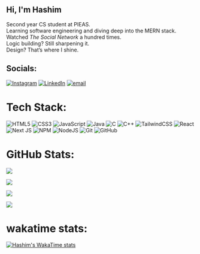 ## Hi, I'm Hashim

Second year CS student at PIEAS.  
Learning software engineering and diving deep into the MERN stack.  
Watched *The Social Network* a hundred times.  
Logic building? Still sharpening it.  
Design? That’s where I shine.



##  Socials:
[![Instagram](https://img.shields.io/badge/Instagram-%23E4405F.svg?logo=Instagram&logoColor=white)](https://instagram.com/@rizzpreett) [![LinkedIn](https://img.shields.io/badge/LinkedIn-%230077B5.svg?logo=linkedin&logoColor=white)](https://linkedin.com/in/https://www.linkedin.com/in/hashim-matloob-raja/) [![email](https://img.shields.io/badge/Email-D14836?logo=gmail&logoColor=white)](mailto:hashimraja67@gmail.com) 

#  Tech Stack:
![HTML5](https://img.shields.io/badge/html5-%23E34F26.svg?style=flat-square&logo=html5&logoColor=white) ![CSS3](https://img.shields.io/badge/css3-%231572B6.svg?style=flat-square&logo=css3&logoColor=white) ![JavaScript](https://img.shields.io/badge/javascript-%23323330.svg?style=flat-square&logo=javascript&logoColor=%23F7DF1E) ![Java](https://img.shields.io/badge/java-%23ED8B00.svg?style=flat-square&logo=openjdk&logoColor=white) ![C](https://img.shields.io/badge/c-%2300599C.svg?style=flat-square&logo=c&logoColor=white) ![C++](https://img.shields.io/badge/c++-%2300599C.svg?style=flat-square&logo=c%2B%2B&logoColor=white) ![TailwindCSS](https://img.shields.io/badge/tailwindcss-%2338B2AC.svg?style=flat-square&logo=tailwind-css&logoColor=white) ![React](https://img.shields.io/badge/react-%2320232a.svg?style=flat-square&logo=react&logoColor=%2361DAFB) ![Next JS](https://img.shields.io/badge/Next-black?style=flat-square&logo=next.js&logoColor=white) ![NPM](https://img.shields.io/badge/NPM-%23CB3837.svg?style=flat-square&logo=npm&logoColor=white) ![NodeJS](https://img.shields.io/badge/node.js-6DA55F?style=flat-square&logo=node.js&logoColor=white) ![Git](https://img.shields.io/badge/git-%23F05033.svg?style=flat-square&logo=git&logoColor=white) ![GitHub](https://img.shields.io/badge/github-%23121011.svg?style=flat-square&logo=github&logoColor=white)
#  GitHub Stats:
<!-- GitHub Stats -->
![](https://github-readme-stats.vercel.app/api?username=HashimMatloob&theme=tokyonight&hide_border=false&include_all_commits=false&count_private=false)

<!-- GitHub Streak Stats -->
![](https://nirzak-streak-stats.vercel.app/?user=HashimMatloob&theme=tokyonight&hide_border=false)

<!-- Top Languages -->
![](https://github-readme-stats.vercel.app/api/top-langs/?username=HashimMatloob&theme=tokyonight&hide_border=false&include_all_commits=false&count_private=false&layout=compact)

<!-- Profile Visitor Count -->
[![](https://visitcount.itsvg.in/api?id=HashimMatloob&icon=0&color=0)](https://visitcount.itsvg.in)


# wakatime stats:
[![Hashim's WakaTime stats](https://github-readme-stats.vercel.app/api/wakatime?username=hashimmatloob&range=last_year&layout=compact&theme=tokyonight)](https://github.com/anuraghazra/github-readme-stats)


